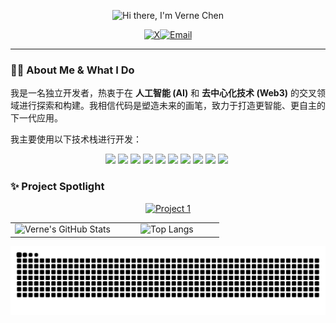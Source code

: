 <p align="center">
  <img src="https://readme-typing-svg.herokuapp.com?font=Fira+Code&weight=700&size=28&duration=4000&pause=1000&color=79E2D2&center=true&vCenter=true&width=435&lines=Hi+there%2C+I'm+Verne+Chen+%F0%9F%91%8B;A+Solo+Builder+%26+Explorer;At+the+Intersection+of+AI+%2B+Web3" alt="Hi there, I'm Verne Chen" />
</p>

<p align="center">
  <a href="https://twitter.com/YOUR_TWITTER_HANDLE" target="_blank" rel="noopener noreferrer"><img src="https://img.shields.io/badge/X-%23000000.svg?style=for-the-badge&logo=X&logoColor=white" alt="X"/></a><a href="mailto:YOUR_EMAIL@example.com" target="_blank" rel="noopener noreferrer"><img src="https://img.shields.io/badge/Email-D14836.svg?style=for-the-badge&logo=Gmail&logoColor=white" alt="Email"/></a></p>

---

### 👨‍💻 About Me & What I Do

我是一名独立开发者，热衷于在 **人工智能 (AI)** 和 **去中心化技术 (Web3)** 的交叉领域进行探索和构建。我相信代码是塑造未来的画笔，致力于打造更智能、更自主的下一代应用。

我主要使用以下技术栈进行开发：

<p align="center">
  <a href="#"><img src="https://img.shields.io/badge/Java-ED8B00?style=flat-square&logo=openjdk&logoColor=white"></a>&nbsp;<a href="#"><img src="https://img.shields.io/badge/Spring-6DB33F?style=flat-square&logo=spring&logoColor=white"></a>&nbsp;<a href="#"><img src="https://img.shields.io/badge/Python-3776AB?style=flat-square&logo=Python&logoColor=white"></a>&nbsp;<a href="#"><img src="https://img.shields.io/badge/TypeScript-3178C6?style=flat-square&logo=TypeScript&logoColor=white"></a>&nbsp;<a href="#"><img src="https://img.shields.io/badge/React-61DAFB?style=flat-square&logo=React&logoColor=black"></a>&nbsp;<a href="#"><img src="https://img.shields.io/badge/Next.js-000000?style=flat-square&logo=Next.js&logoColor=white"></a>&nbsp;<a href="#"><img src="https://img.shields.io/badge/Redis-DC382D?style=flat-square&logo=redis&logoColor=white"></a>&nbsp;<a href="#"><img src="https://img.shields.io/badge/PostgreSQL-4169E1?style=flat-square&logo=PostgreSQL&logoColor=white"></a>&nbsp;<a href="#"><img src="https://img.shields.io/badge/Docker-2496ED?style=flat-square&logo=Docker&logoColor=white"></a>&nbsp;<a href="#"><img src="https://img.shields.io/badge/Solidity-363636?style=flat-square&logo=Solidity&logoColor=white"></a>&nbsp;
</p>

### ✨ Project Spotlight
<p align="center">
  <a href="https://github.com/PeterFile/Mycelium-Protocol" target="_blank"><img src="https://github-readme-stats.vercel.app/api/pin/?username=PeterFile&repo=Mycelium-Protocol&theme=tokyonight&hide_border=true&title_color=79E2D2&icon_color=79E2D2" alt="Project 1"></a>
  <!-- <a href="https://github.com/Mycel-Link/mycelium-platform" target="_blank"><img src="https://github-readme-stats.vercel.app/api/pin/?username=Mycel-Link&repo=mycelium-platform&theme=tokyonight&hide_border=true&title_color=79E2D2&icon_color=79E2D2" alt="Project 2"></a>
</p> -->

<table align="center" width="100%">
  <tr>
    <td align="center" width="50%">
      <img src="https://github-readme-stats.vercel.app/api?username=PeterFile&show_icons=true&theme=tokyonight&include_all_commits=true&count_private=true&hide_border=true" alt="Verne's GitHub Stats"/>
    </td>
    <td align="center" width="50%">
      <img src="https://github-readme-stats.vercel.app/api/top-langs/?username=PeterFile&layout=compact&langs_count=8&theme=tokyonight&hide_border=true" alt="Top Langs"/>
    </td>
  </tr>
</table>

<!-- 贡献图贪吃蛇动画 -->
<p align="center">
  <img src="https://github.com/PeterFile/PeterFile/raw/output/github-contribution-grid-snake.svg" alt="snake">
</p>
